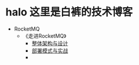 # halo 这里是白裤的技术博客

- RocketMQ
  - 《走进RocketMQ》
    - [整体架构与设计](https://github.com/baikuarch/blog/issues/1)
    - [部署模式与实战](https://github.com/baikuarch/blog/issues/2)
    - 

